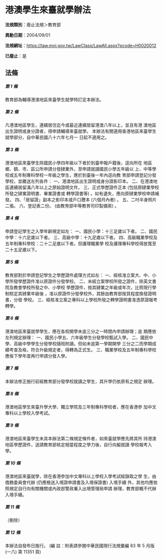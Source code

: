 # 港澳學生來臺就學辦法

**法規類別**：廢止法規＞教育部

**異動日期**：2004/09/01  

**法規網址**：https://law.moj.gov.tw/LawClass/LawAll.aspx?pcode=H0020012

**已廢止**：是



## 法條
##### 第 1 條
教育部為輔導港澳地區來臺學生就學特訂定本辦法。

##### 第 2 條
凡港澳地區學生，連續居住迄今或最近連續居留港澳八年以上，並且有港
澳地區出生證明或身分證者，得申請輔導來臺就學。
本辦法有關適用香港地區來臺學生就學部分，自中華民國八十六年七月一
日起不適用之。

##### 第 3 條
港澳地區來臺學生除國民小學四年級以下者於到臺申報戶籍後，逕向所在
地區鄉、鎮、市、區公所申請分發肄業外，至申請就讀國民小學五年級以
上、中等學校或五年制專科學校一年級之學生，應於到臺後一年內逕向教
育部申請登記分發學校，並繳送左列各件：
一、港澳地區出生證明或身分證影印本。
二、在港澳地區連續居留滿八年以上之原始證明文件。
三、正式學歷證件正本 (包括原肄業學校所發之肄業證明書、畢業證書或
    轉學證書等) 。如有遺失，應向原肄業學校申請補發。
四、「居留證」副本之影印本或戶口謄本 (六個月內者) 。
五、二吋半身照片二張。
六、登記表二份。 (由教育部中等教育司印製備索) 。


##### 第 4 條
申請登記學生之入學年齡規定如左：
一、國民小學：十三足歲以下者。
二、國民中學：十六足歲以下者。
三、高級中學：十九足歲以下者。
四、高級職業學校及五年制專科學校：二十二足歲以下者。但護理職業學
校及護理專科學校得放寬至二十五足歲以下。


##### 第 5 條
教育部對於申請登記學生之學歷證件處理方式如左：
一、經核准立案大、中、小學所發學歷證件准以原證件分發學校。
二、未經立案學校所發之證件，除英文書院及教會學校所發之中、小學校
    學歷證件，按其肄業之年級或年次，比照現行學制核定其肄業年級後
    ，准以原證件分發學校外，其餘由教育部按其程度換發證明書，分發
    學校。
三、經核准立案之專科以上學校所發之轉學證明書准憑原證報考轉學。


##### 第 6 條
港澳地區來臺就學學生，應在各校開學未逾三分之一時間內申請辦理；逾
期應依左列規定辦理：
一、國民小學五、六年級學生分發學校甄試入學。
二、國民中學、高級中學學生分發學校隨班附讀。但如未逾第一學期開學
    三分之二而學期成績考查及格，符合升級規定者，得轉為正式生。
三、職業學校及五年制專科學校應俟下學年度再行申請分發入學。


##### 第 7 條
本辦法修正施行前經教育部分發學校就讀之學生，其升學仍依原有之規定
辦理。

##### 第 8 條
港澳地區學生來臺升學大學、獨立學院及三年制專科學校者，應在香港參
加中文專科以上學校入學考試。

##### 第 9 條
港澳地區來臺學生未具本辦法第二條規定條件者，如來臺就學應先將其所
持港澳地區學歷證件，送請教育部核定相當程度之學力後，自行向擬就讀
學校報考入學。

##### 第 10 條
港澳地區來臺就學，除在香港參加中文專科以上學校入學考試經錄取之學
生，由僑務委員會代辦 (仍應檢送入境證申請書及入境保證書) 入境手續
外，其他均應依照規定自行向有關機關或內政部警政署入出境管理局申請
辦理，教育部概不代辦入境手續。

##### 第 11 條
（刪除）

##### 第 12 條
本辦法自發布日施行。
 (編      註：附表請參閱中華民國現行法規彙編 83 年 5 月版 (一八)
  第 11351 頁)


